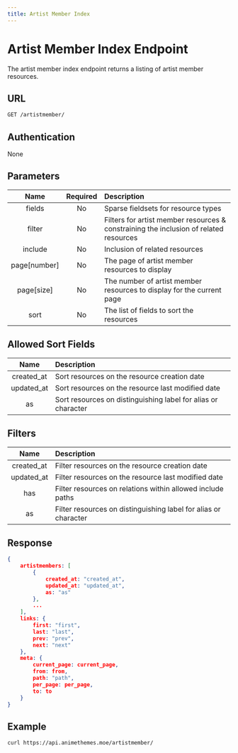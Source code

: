 ```yaml
---
title: Artist Member Index
---
```


# Artist Member Index Endpoint

The artist member index endpoint returns a listing of artist member resources.

## URL

```sh
GET /artistmember/
```

## Authentication

None

## Parameters

| Name         | Required | Description                                                                           |
| :----------: | :------: | :------------------------------------------------------------------------------------ |
| fields       | No       | Sparse fieldsets for resource types                                                   |
| filter       | No       | Filters for artist member resources & constraining the inclusion of related resources |
| include      | No       | Inclusion of related resources                                                        |
| page[number] | No       | The page of artist member resources to display                                        |
| page[size]   | No       | The number of artist member resources to display for the current page                 |
| sort         | No       | The list of fields to sort the resources                                              |

## Allowed Sort Fields

|    Name    | Description                                                   |
| :--------: | :------------------------------------------------------------ |
| created_at | Sort resources on the resource creation date                  |
| updated_at | Sort resources on the resource last modified date             |
| as         | Sort resources on distinguishing label for alias or character |

## Filters

|    Name    | Description                                                     |
| :--------: | :-------------------------------------------------------------- |
| created_at | Filter resources on the resource creation date                  |
| updated_at | Filter resources on the resource last modified date             |
| has        | Filter resources on relations within allowed include paths      |
| as         | Filter resources on distinguishing label for alias or character |

## Response

```json
{
    artistmembers: [
        {
            created_at: "created_at",
            updated_at: "updated_at",
            as: "as"
        },
        ...
    ],
    links: {
        first: "first",
        last: "last",
        prev: "prev",
        next: "next"
    },
    meta: {
        current_page: current_page,
        from: from,
        path: "path",
        per_page: per_page,
        to: to
    }
}
```

## Example

```bash
curl https://api.animethemes.moe/artistmember/
```
